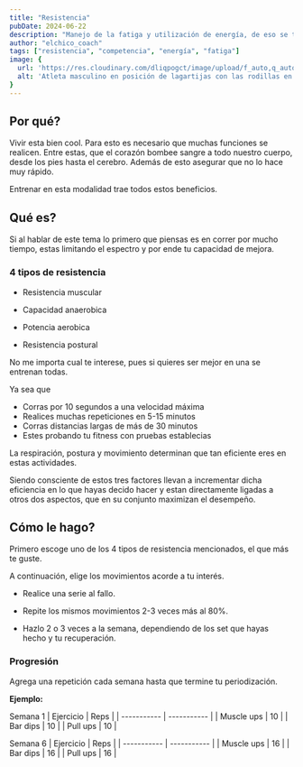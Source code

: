 ```yaml
---
title: "Resistencia"
pubDate: 2024-06-22
description: "Manejo de la fatiga y utilización de energía, de eso se tratra el juego de Resistencia"
author: "elchico_coach"
tags: ["resistencia", "competencia", "energía", "fatiga"]
image: {
  url: 'https://res.cloudinary.com/dliqpogct/image/upload/f_auto,q_auto/v1/mysite/endurance',
  alt: 'Atleta masculino en posición de lagartijas con las rodillas en el suelo.'
}
---
```



## Por qué?

Vivir esta bien cool. Para esto es necesario que muchas funciones se realicen.
Entre estas, que el corazón bombee sangre a todo nuestro cuerpo, desde los pies hasta el cerebro.
Además de esto asegurar que no lo hace muy rápido.

Entrenar en esta modalidad trae todos estos beneficios.

## Qué es?

Si al hablar de este tema lo primero que piensas es en correr por mucho tiempo, estas limitando el espectro y por ende tu capacidad de mejora.

### 4 tipos de resistencia

- Resistencia muscular

- Capacidad anaerobica

- Potencia aerobica

- Resistencia postural

No me importa cual te interese, pues si quieres ser mejor en una se entrenan todas.

Ya sea que

- Corras por 10 segundos a una velocidad máxima
- Realices muchas repeticiones en 5-15 minutos
- Corras distancias largas de más de 30 minutos
- Estes probando tu fitness con pruebas establecias

La respiración, postura y movimiento determinan que tan eficiente eres en estas actividades.

Siendo consciente de estos tres factores llevan a incrementar dicha eficiencia en lo que hayas decido hacer y estan directamente ligadas a otros dos aspectos, que en su conjunto maximizan el desempeño.

## Cómo le hago?

Primero escoge uno de los 4 tipos de resistencia mencionados, el que más te guste.

A continuación, elige los movimientos acorde a tu interés.

- Realice una serie al fallo.

- Repite los mismos movimientos 2-3 veces más al 80%.

- Hazlo 2 o 3 veces a la semana, dependiendo de los set que hayas hecho y tu recuperación.

### Progresión

Agrega una repetición cada semana hasta que termine tu periodización.

**Ejemplo:**

Semana 1
| Ejercicio | Reps |
| ----------- | ----------- |
| Muscle ups | 10 |
| Bar dips | 10 |
| Pull ups | 10 |

Semana 6
| Ejercicio | Reps |
| ----------- | ----------- |
| Muscle ups | 16 |
| Bar dips | 16 |
| Pull ups | 16 | 